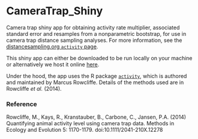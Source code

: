 # CameraTrap_Shiny
Camera trap shiny app for obtaining activity rate multiplier, associated standard error and resamples from a nonparametric bootstrap, for use in camera trap distance sampling analyses.  For more information, see the [distancesampling.org `activity` page](https://distancesampling.org/software/activity.html).

This shiny app can either be downloaded to be run locally on your machine or alternatively we host it online [here](https://lenthomas.shinyapps.io/Activity/). 

Under the hood, the app uses the R package [`activity`](https://github.com/MarcusRowcliffe/activity), which is authored and maintained by Marcus Rowcliffe.  Details of the methods used are in Rowcliffe _et al._ (2014).

### Reference

Rowcliffe, M., Kays, R., Kranstauber, B., Carbone, C., Jansen, P.A. (2014) Quantifying animal activity level using camera trap data. Methods in Ecology and Evolution 5: 1170-1179. doi:10.1111/2041-210X.12278


